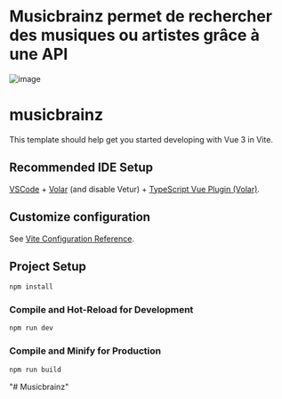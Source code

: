 # Musicbrainz permet de rechercher des musiques ou artistes grâce à une API 

![image](https://github.com/Nzosim/Musicbrainz/assets/76412171/cd5ad51c-e2ab-4f75-9b42-ee6001b124d7)

# musicbrainz

This template should help get you started developing with Vue 3 in Vite.

## Recommended IDE Setup

[VSCode](https://code.visualstudio.com/) + [Volar](https://marketplace.visualstudio.com/items?itemName=Vue.volar) (and disable Vetur) + [TypeScript Vue Plugin (Volar)](https://marketplace.visualstudio.com/items?itemName=Vue.vscode-typescript-vue-plugin).

## Customize configuration

See [Vite Configuration Reference](https://vitejs.dev/config/).

## Project Setup

```sh
npm install
```

### Compile and Hot-Reload for Development

```sh
npm run dev
```

### Compile and Minify for Production

```sh
npm run build
```
"# Musicbrainz" 
